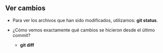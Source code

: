 ## Ver cambios 

* Para ver los archivos que han sido modificados, utilizamos: **git status**.

* ¿Cómo vemos exactamente qué cambios se hicieron desde el último commit?
  * **git diff**
